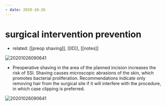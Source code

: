 ```yaml
---
- date: 2020-10-26
---
```


# surgical intervention prevention

- related: [[preop shaving]], [[ID]], [[notes]]

<!-- surgical intervention prevention, temperature and volume -->

![20201026090641](https://photos.thisispiggy.com/file/wikiFiles/20201026090641.png)

<!-- preoperative shaving? -->

- Preoperative shaving in the area of the planned incision increases the risk of SSI. Shaving causes microscopic abrasions of the skin, which promotes bacterial proliferation. Recommendations indicate only removing hair from the surgical site if it will interfere with the procedure, in which case clipping is preferred.

![20201026090641](https://photos.thisispiggy.com/file/wikiFiles/20201026090641.png)
